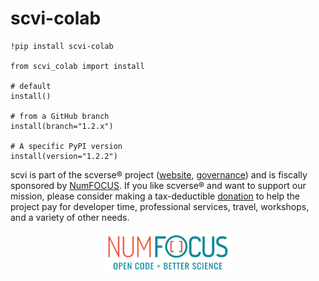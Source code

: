 # scvi-colab

```
!pip install scvi-colab

from scvi_colab import install

# default
install()

# from a GitHub branch
install(branch="1.2.x")

# A specific PyPI version
install(version="1.2.2")

```

scvi is part of the scverse® project ([website](https://scverse.org), [governance](https://scverse.org/about/roles))
and is fiscally sponsored by [NumFOCUS](https://numfocus.org/).
If you like scverse® and want to support our mission, please consider making a tax-deductible [donation](https://numfocus.org/donate-to-scverse)
to help the project pay for developer time, professional services, travel, workshops, and a variety of other needs.

<div align="center">
<a href="https://numfocus.org/project/scverse">
  <img
    src="https://raw.githubusercontent.com/numfocus/templates/master/images/numfocus-logo.png"
    width="200"
  >
</a>
</div>
